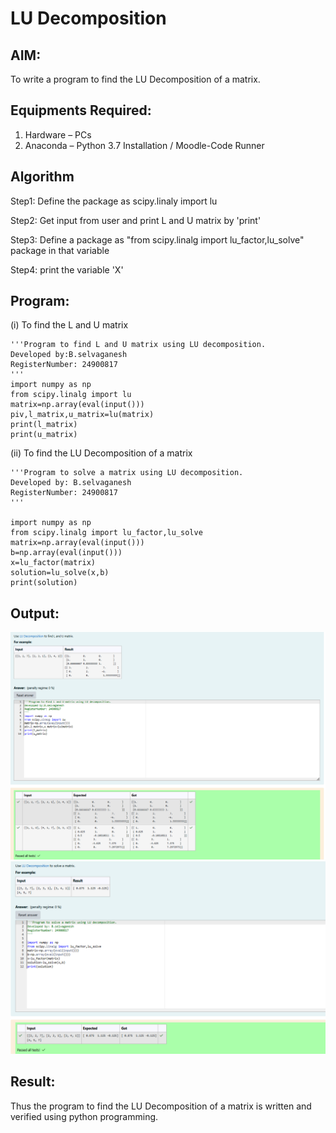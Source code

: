 # LU Decomposition 

## AIM:
To write a program to find the LU Decomposition of a matrix.

## Equipments Required:
1. Hardware – PCs
2. Anaconda – Python 3.7 Installation / Moodle-Code Runner

## Algorithm
Step1: Define the package as scipy.linaly import lu

Step2: Get input from user and print L and U matrix by 'print'

Step3: Define a package as "from scipy.linalg import lu_factor,lu_solve" package in that variable

Step4: print the variable 'X'

## Program:
(i) To find the L and U matrix
```
'''Program to find L and U matrix using LU decomposition.
Developed by:B.selvaganesh
RegisterNumber: 24900817
'''
import numpy as np
from scipy.linalg import lu
matrix=np.array(eval(input()))
piv,l_matrix,u_matrix=lu(matrix)
print(l_matrix)
print(u_matrix)
```
(ii) To find the LU Decomposition of a matrix
```
'''Program to solve a matrix using LU decomposition.
Developed by: B.selvaganesh
RegisterNumber: 24900817
'''

import numpy as np
from scipy.linalg import lu_factor,lu_solve
matrix=np.array(eval(input()))
b=np.array(eval(input()))
x=lu_factor(matrix)
solution=lu_solve(x,b)
print(solution)
```

## Output:
![lu decomposition](exp.05.png)
![lu decomposition](exp.005.png)


## Result:
Thus the program to find the LU Decomposition of a matrix is written and verified using python programming.

